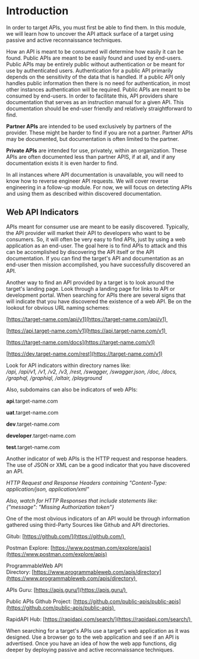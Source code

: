 # Introduction

In order to target APIs, you must first be able to find them. In this module, we will learn how to uncover the API attack surface of a target using passive and active reconnaissance techniques.

How an API is meant to be consumed will determine how easily it can be found. Public APIs are meant to be easily found and used by end-users. Public APIs may be entirely public without authentication or be meant for use by authenticated users. Authentication for a public API primarily depends on the sensitivity of the data that is handled. If a public API only handles public information then there is no need for authentication, in most other instances authentication will be required. Public APIs are meant to be consumed by end-users. In order to facilitate this, API providers share documentation that serves as an instruction manual for a given API. This documentation should be end-user friendly and relatively straightforward to find.

**Partner APIs** are intended to be used exclusively by partners of the provider. These might be harder to find if you are not a partner. Partner APIs may be documented, but documentation is often limited to the partner.

**Private APIs** are intended for use, privately, within an organization. These APIs are often documented less than partner APIS, if at all, and if any documentation exists it is even harder to find. 

In all instances where API documentation is unavailable, you will need to know how to reverse engineer API requests. We will cover reverse engineering in a follow-up module. For now, we will focus on detecting APIs and using them as described within discovered documentation.

## Web API Indicators

APIs meant for consumer use are meant to be easily discovered. Typically, the API provider will market their API to developers who want to be consumers. So, it will often be very easy to find APIs, just by using a web application as an end-user. The goal here is to find APIs to attack and this can be accomplished by discovering the API itself or the API documentation. If you can find the target's API and documentation as an end-user then mission accomplished, you have successfully discovered an API.

Another way to find an API provided by a target is to look around the target's landing page. Look through a landing page for links to API or development portal. When searching for APIs there are several signs that will indicate that you have discovered the existence of a web API. Be on the lookout for obvious URL naming schemes:

[https://target-name.com/api/v1](https://target-name.com/api/v1) 

[https://api.target-name.com/v1](https://api.target-name.com/v1) 

[https://target-name.com/docs](https://target-name.com/v1)

[https://dev.target-name.com/rest](https://target-name.com/v1)

Look for API indicators within directory names like:  
_/api, /api/v1, /v1, /v2, /v3, /rest, /swagger, /swagger.json, /doc, /docs, /graphql, /graphiql, /altair, /playground_

Also, subdomains can also be indicators of web APIs:

**api**.target-name.com

**uat**.target-name.com

**dev**.target-name.com

**developer**.target-name.com

**test**.target-name.com

Another indicator of web APIs is the HTTP request and response headers. The use of JSON or XML can be a good indicator that you have discovered an API. 

_HTTP Request and Response Headers containing "Content-Type: application/json, application/xml"_

_Also, watch for HTTP Responses that include statements like:  
{"message": "Missing Authorization token"}_

One of the most obvious indicators of an API would be through information gathered using third-Party Sources like Github and API directories.

Gitub: [https://github.com/](https://github.com/) 

Postman Explore: [https://www.postman.com/explore/apis](https://www.postman.com/explore/apis)

ProgrammableWeb API Directory: [https://www.programmableweb.com/apis/directory](https://www.programmableweb.com/apis/directory) 

APIs Guru: [https://apis.guru/](https://apis.guru/) 

Public APIs Github Project: [https://github.com/public-apis/public-apis](https://github.com/public-apis/public-apis) 

RapidAPI Hub: [https://rapidapi.com/search/](https://rapidapi.com/search/) 

When searching for a target's APIs use a target's web application as it was designed. Use a browser go to the web application and see if an API is advertised. Once you have an idea of how the web app functions, dig deeper by deploying passive and active reconnaissance techniques.
